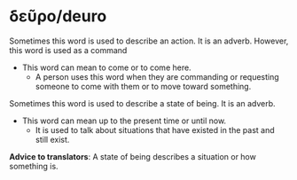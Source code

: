 # δεῦρο/deuro
Sometimes this word is used to describe an action. It is an adverb. However, this word is used as a command

* This word can mean to come or to come here.
    * A person uses this word when they are commanding or requesting someone to come with them or to move toward something.

Sometimes this word is used to describe a state of being. It is an adverb.

* This word can mean up to the present time or until now.
    * It is used to talk about situations that have existed in the past and still exist.

**Advice to translators**: A state of being describes a situation or how something is.
